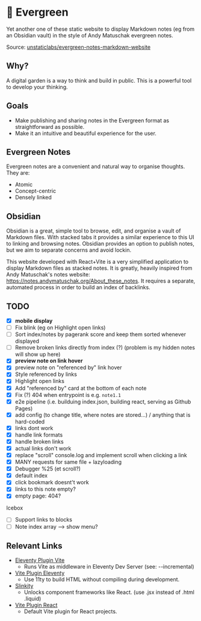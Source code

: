 # 🌲 Evergreen

Yet another one of these static website to display Markdown notes (eg from an Obsidian vault) in the style of Andy Matuschak evergreen notes.

Source: [unstaticlabs/evergreen-notes-markdown-website](https://github.com/unstaticlabs/evergreen-notes-markdown-website)

## Why?

A digital garden is a way to think and build in public. This is a powerful tool to develop your thinking.

## Goals

- Make publishing and sharing notes in the Evergreen format as straightforward as possible.
- Make it an intuitive and beautiful experience for the user.

## Evergreen Notes

Evergreen notes are a convenient and natural way to organise thoughts. They are:

- Atomic
- Concept-centric
- Densely linked

## Obsidian

Obsidian is a great, simple tool to browse, edit, and organise a vault of Markdown files. With stacked tabs it provides a similar experience to this UI to linking and browsing notes. Obsidian provides an option to publish notes, but we aim to separate concerns and avoid lockin.

This website developed with React+Vite is a very simplified application to display Markdown files as stacked notes. It is greatly, heavily inspired from Andy Matuschak's notes website: <https://notes.andymatuschak.org/About_these_notes>. It requires a separate, automated process in order to build an index of backlinks.

## TODO

- [x] **mobile display**
- [ ] Fix blink (eg on Highlight open links)
- [ ] Sort index/notes by pagerank score and keep them sorted whenever displayed
- [ ] Remove broken links directly from index (?) (problem is my hidden notes will show up here)
- [x] **preview note on link hover**
- [x] preview note on "referenced by" link hover
- [x] Style referenced by links
- [x] Highlight open links
- [x] Add "referenced by" card at the bottom of each note
- [x] Fix (?) 404 when entrypoint is e.g. `note1.1`
- [x] e2e pipeline (i.e. builduing index.json, building react, serving as Github Pages)
- [x] add config (to change title, where notes are stored...) / anything that is hard-coded
- [x] links dont work
- [x] handle link formats
- [x] handle broken links
- [x] actual links don't work
- [x] replace "scroll" console.log and implement scroll when clicking a link
- [x] MANY requests for same file + lazyloading
- [x] Debugger %25 (et scroll?)
- [x] default index
- [x] click bookmark doesnt't work
- [x] links to this note empty?
- [x] empty page: 404?

Icebox

- [ ] Support links to blocks
- [ ] Note index array --> show menu?

## Relevant Links

- [Eleventy Plugin Vite](https://www.npmjs.com/package/@11ty/eleventy-plugin-vite)
  - Runs Vite as middleware in Eleventy Dev Server (see: --incremental)
- [Vite Plugin Eleventy](https://www.npmjs.com/package/vite-plugin-eleventy)
  - Use 11ty to build HTML without compiling during development.
- [Slinkity](https://www.npmjs.com/package/slinkity)
  - Unlocks component frameworks like React. (use .jsx instead of .html .liquid)
- [Vite Plugin React](https://www.npmjs.com/package/@vitejs/plugin-react)
  - Default Vite plugin for React projects.

